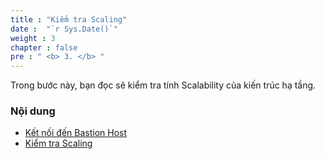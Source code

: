 ```yaml
---
title : "Kiểm tra Scaling"
date :  "`r Sys.Date()`" 
weight : 3 
chapter : false
pre : " <b> 3. </b> "
---
```


Trong bước này, bạn đọc sẽ kiểm tra tính Scalability của kiến trúc hạ tầng.

### Nội dung
- [Kết nối đến Bastion Host](3.1-connect-bastion/) 
- [Kiểm tra Scaling](3.2-scaling-check/) 
